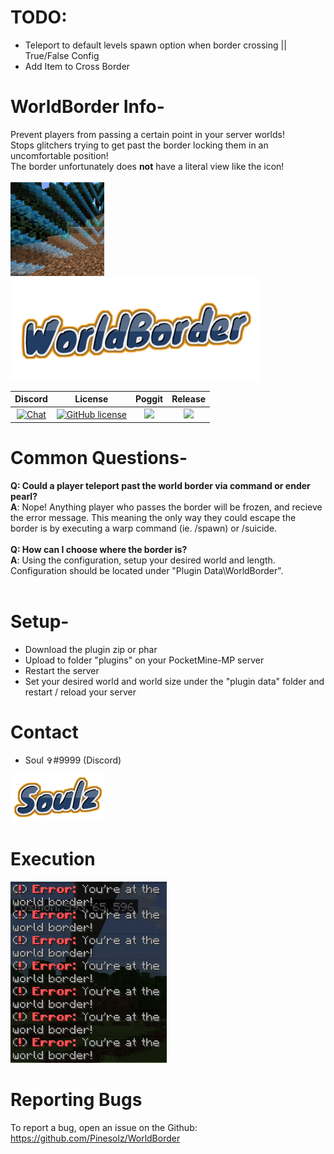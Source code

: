 # TODO:
- Teleport to default levels spawn option when border crossing || True/False Config
- Add Item to Cross Border

# WorldBorder Info-
Prevent players from passing a certain point in your server worlds!<br>
Stops glitchers trying to get past the border locking them in an uncomfortable position!<br>
The border unfortunately does **not** have a literal view like the icon!<br><br><img src="border.png" width="150"><img src="media/WorldBorder.png" width="400">

| Discord | License | Poggit | Release |
| :-----: | :-----: | :----: | :-----: |
|[![Chat](https://img.shields.io/badge/chat-on%20discord-7289da.svg)](https://discord.gg/kFacgS29ay)|[![GitHub license](https://img.shields.io/github/license/Pinesolz/WorldBorder.svg)](https://github.com/Pinesolz/WorldBorder/blob/master/LICENSE)|[![](https://poggit.pmmp.io/shield.api/WorldBorder)](https://poggit.pmmp.io/p/WorldBorder)|[![](https://poggit.pmmp.io/shield.state/WorldBorder)](https://poggit.pmmp.io/p/WorldBorder)

# Common Questions-
**Q: Could a player teleport past the world border via command or ender pearl?**<br>
**A**: Nope! Anything player who passes the border will be frozen, and recieve the error message. This meaning the only way they could escape the border is by executing a warp command (ie. /spawn) or /suicide.<br><br>
**Q: How can I choose where the border is?<br>**
**A**: Using the configuration, setup your desired world and length. Configuration should be located under "Plugin Data\WorldBorder".<br><br>

# Setup-
- Download the plugin zip or phar
- Upload to folder "plugins" on your PocketMine-MP server
- Restart the server
- Set your desired world and world size under the "plugin data" folder and restart / reload your server

# Contact
- Soul ✞#9999 (Discord)<br>
<img src="media/Soulz.png" width="150">

# Execution
<img src="media/WorldBorder.jpg" width="250">

# Reporting Bugs
To report a bug, open an issue on the Github:<br>
https://github.com/Pinesolz/WorldBorder
